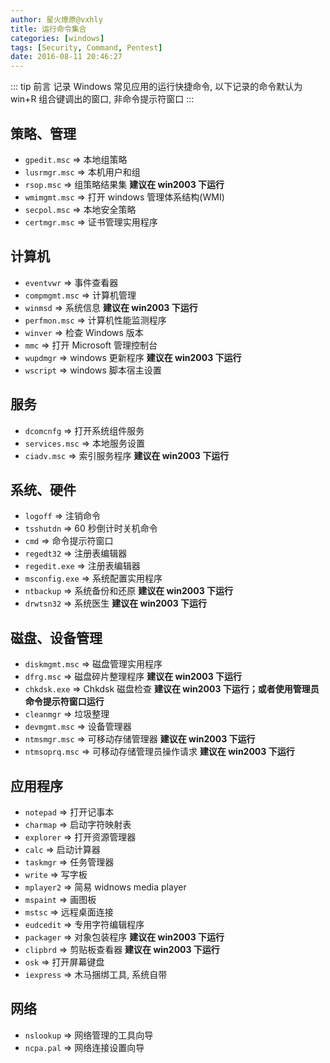 ```yaml
---
author: 星火燎原@vxhly
title: 运行命令集合
categories: [windows]
tags: [Security, Command, Pentest]
date: 2016-08-11 20:46:27
---
```


::: tip 前言
记录 Windows 常见应用的运行快捷命令, 以下记录的命令默认为 win+R 组合键调出的窗口, 非命令提示符窗口
:::
<!-- more -->

## 策略、管理

* `gpedit.msc` => 本地组策略
* `lusrmgr.msc` => 本机用户和组
* `rsop.msc` => 组策略结果集 **建议在 win2003 下运行**
* `wmimgmt.msc` => 打开 windows 管理体系结构(WMI)
* `secpol.msc` => 本地安全策略
* `certmgr.msc` => 证书管理实用程序

## 计算机

* `eventvwr` => 事件查看器
* `compmgmt.msc` => 计算机管理
* `winmsd` => 系统信息 **建议在 win2003 下运行**
* `perfmon.msc` => 计算机性能监测程序
* `winver` => 检查 Windows 版本
* `mmc` => 打开 Microsoft 管理控制台
* `wupdmgr` => windows 更新程序 **建议在 win2003 下运行**
* `wscript` => windows 脚本宿主设置

## 服务

* `dcomcnfg` => 打开系统组件服务
* `services.msc` => 本地服务设置
* `ciadv.msc` => 索引服务程序 **建议在 win2003 下运行**

## 系统、硬件

* `logoff` => 注销命令
* `tsshutdn` => 60 秒倒计时关机命令
* `cmd` => 命令提示符窗口
* `regedt32` => 注册表编辑器
* `regedit.exe` => 注册表编辑器
* `msconfig.exe` => 系统配置实用程序
* `ntbackup` => 系统备份和还原 **建议在 win2003 下运行**
* `drwtsn32` => 系统医生 **建议在 win2003 下运行**

## 磁盘、设备管理

* `diskmgmt.msc` => 磁盘管理实用程序
* `dfrg.msc` => 磁盘碎片整理程序 **建议在 win2003 下运行**
* `chkdsk.exe` => Chkdsk 磁盘检查 **建议在 win2003 下运行；或者使用管理员命令提示符窗口运行**
* `cleanmgr` => 垃圾整理
* `devmgmt.msc` => 设备管理器
* `ntmsmgr.msc` => 可移动存储管理器 **建议在 win2003 下运行**
* `ntmsoprq.msc` => 可移动存储管理员操作请求 **建议在 win2003 下运行**

## 应用程序

* `notepad` => 打开记事本
* `charmap` => 启动字符映射表
* `explorer` => 打开资源管理器
* `calc` => 启动计算器
* `taskmgr` => 任务管理器
* `write` => 写字板
* `mplayer2` => 简易 widnows media player
* `mspaint` => 画图板
* `mstsc` => 远程桌面连接
* `eudcedit` => 专用字符编辑程序
* `packager` => 对象包装程序 **建议在 win2003 下运行**
* `clipbrd` => 剪贴板查看器 **建议在 win2003 下运行**
* `osk` => 打开屏幕键盘
* `iexpress` => 木马捆绑工具, 系统自带

## 网络

* `nslookup` => 网络管理的工具向导
* `ncpa.pal` => 网络连接设置向导

